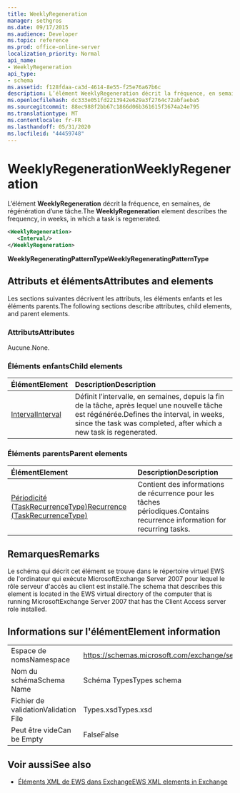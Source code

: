```yaml
---
title: WeeklyRegeneration
manager: sethgros
ms.date: 09/17/2015
ms.audience: Developer
ms.topic: reference
ms.prod: office-online-server
localization_priority: Normal
api_name:
- WeeklyRegeneration
api_type:
- schema
ms.assetid: f128fdaa-ca3d-4614-8e55-f25e76a67b6c
description: L’élément WeeklyRegeneration décrit la fréquence, en semaines, de régénération d’une tâche.
ms.openlocfilehash: dc333e051fd2213942e629a3f2764c72abfaeba5
ms.sourcegitcommit: 88ec988f2bb67c1866d06b361615f3674a24e795
ms.translationtype: MT
ms.contentlocale: fr-FR
ms.lasthandoff: 05/31/2020
ms.locfileid: "44459748"
---
```

# <a name="weeklyregeneration"></a><span data-ttu-id="3c6ff-103">WeeklyRegeneration</span><span class="sxs-lookup"><span data-stu-id="3c6ff-103">WeeklyRegeneration</span></span>

<span data-ttu-id="3c6ff-104">L’élément **WeeklyRegeneration** décrit la fréquence, en semaines, de régénération d’une tâche.</span><span class="sxs-lookup"><span data-stu-id="3c6ff-104">The **WeeklyRegeneration** element describes the frequency, in weeks, in which a task is regenerated.</span></span> 
  
```xml
<WeeklyRegeneration>
   <Interval/>
</WeeklyRegeneration>
```

 <span data-ttu-id="3c6ff-105">**WeeklyRegeneratingPatternType**</span><span class="sxs-lookup"><span data-stu-id="3c6ff-105">**WeeklyRegeneratingPatternType**</span></span>
## <a name="attributes-and-elements"></a><span data-ttu-id="3c6ff-106">Attributs et éléments</span><span class="sxs-lookup"><span data-stu-id="3c6ff-106">Attributes and elements</span></span>

<span data-ttu-id="3c6ff-107">Les sections suivantes décrivent les attributs, les éléments enfants et les éléments parents.</span><span class="sxs-lookup"><span data-stu-id="3c6ff-107">The following sections describe attributes, child elements, and parent elements.</span></span>
  
### <a name="attributes"></a><span data-ttu-id="3c6ff-108">Attributs</span><span class="sxs-lookup"><span data-stu-id="3c6ff-108">Attributes</span></span>

<span data-ttu-id="3c6ff-109">Aucune.</span><span class="sxs-lookup"><span data-stu-id="3c6ff-109">None.</span></span>
  
### <a name="child-elements"></a><span data-ttu-id="3c6ff-110">Éléments enfants</span><span class="sxs-lookup"><span data-stu-id="3c6ff-110">Child elements</span></span>

|<span data-ttu-id="3c6ff-111">**Élément**</span><span class="sxs-lookup"><span data-stu-id="3c6ff-111">**Element**</span></span>|<span data-ttu-id="3c6ff-112">**Description**</span><span class="sxs-lookup"><span data-stu-id="3c6ff-112">**Description**</span></span>|
|:-----|:-----|
|[<span data-ttu-id="3c6ff-113">Interval</span><span class="sxs-lookup"><span data-stu-id="3c6ff-113">Interval</span></span>](interval.md) <br/> |<span data-ttu-id="3c6ff-114">Définit l’intervalle, en semaines, depuis la fin de la tâche, après lequel une nouvelle tâche est régénérée.</span><span class="sxs-lookup"><span data-stu-id="3c6ff-114">Defines the interval, in weeks, since the task was completed, after which a new task is regenerated.</span></span>  <br/> |
   
### <a name="parent-elements"></a><span data-ttu-id="3c6ff-115">Éléments parents</span><span class="sxs-lookup"><span data-stu-id="3c6ff-115">Parent elements</span></span>

|<span data-ttu-id="3c6ff-116">**Élément**</span><span class="sxs-lookup"><span data-stu-id="3c6ff-116">**Element**</span></span>|<span data-ttu-id="3c6ff-117">**Description**</span><span class="sxs-lookup"><span data-stu-id="3c6ff-117">**Description**</span></span>|
|:-----|:-----|
|[<span data-ttu-id="3c6ff-118">Périodicité (TaskRecurrenceType)</span><span class="sxs-lookup"><span data-stu-id="3c6ff-118">Recurrence (TaskRecurrenceType)</span></span>](recurrence-taskrecurrencetype.md) <br/> |<span data-ttu-id="3c6ff-119">Contient des informations de récurrence pour les tâches périodiques.</span><span class="sxs-lookup"><span data-stu-id="3c6ff-119">Contains recurrence information for recurring tasks.</span></span>  <br/> |
   
## <a name="remarks"></a><span data-ttu-id="3c6ff-120">Remarques</span><span class="sxs-lookup"><span data-stu-id="3c6ff-120">Remarks</span></span>

<span data-ttu-id="3c6ff-121">Le schéma qui décrit cet élément se trouve dans le répertoire virtuel EWS de l'ordinateur qui exécute MicrosoftExchange Server 2007 pour lequel le rôle serveur d'accès au client est installé.</span><span class="sxs-lookup"><span data-stu-id="3c6ff-121">The schema that describes this element is located in the EWS virtual directory of the computer that is running MicrosoftExchange Server 2007 that has the Client Access server role installed.</span></span>
  
## <a name="element-information"></a><span data-ttu-id="3c6ff-122">Informations sur l'élément</span><span class="sxs-lookup"><span data-stu-id="3c6ff-122">Element information</span></span>

|||
|:-----|:-----|
|<span data-ttu-id="3c6ff-123">Espace de noms</span><span class="sxs-lookup"><span data-stu-id="3c6ff-123">Namespace</span></span>  <br/> |https://schemas.microsoft.com/exchange/services/2006/types  <br/> |
|<span data-ttu-id="3c6ff-124">Nom du schéma</span><span class="sxs-lookup"><span data-stu-id="3c6ff-124">Schema Name</span></span>  <br/> |<span data-ttu-id="3c6ff-125">Schéma Types</span><span class="sxs-lookup"><span data-stu-id="3c6ff-125">Types schema</span></span>  <br/> |
|<span data-ttu-id="3c6ff-126">Fichier de validation</span><span class="sxs-lookup"><span data-stu-id="3c6ff-126">Validation File</span></span>  <br/> |<span data-ttu-id="3c6ff-127">Types.xsd</span><span class="sxs-lookup"><span data-stu-id="3c6ff-127">Types.xsd</span></span>  <br/> |
|<span data-ttu-id="3c6ff-128">Peut être vide</span><span class="sxs-lookup"><span data-stu-id="3c6ff-128">Can be Empty</span></span>  <br/> |<span data-ttu-id="3c6ff-129">False</span><span class="sxs-lookup"><span data-stu-id="3c6ff-129">False</span></span>  <br/> |
   
## <a name="see-also"></a><span data-ttu-id="3c6ff-130">Voir aussi</span><span class="sxs-lookup"><span data-stu-id="3c6ff-130">See also</span></span>



- [<span data-ttu-id="3c6ff-131">Éléments XML de EWS dans Exchange</span><span class="sxs-lookup"><span data-stu-id="3c6ff-131">EWS XML elements in Exchange</span></span>](ews-xml-elements-in-exchange.md)

